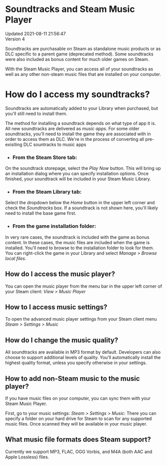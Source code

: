 # Soundtracks and Steam Music Player
Updated 2021-08-11 21:56:47  
Version 4  

Soundtracks are purchasable on Steam as standalone music products or as DLC specific to a parent game (deprecated method). Some soundtracks were also included as bonus content for much older games on Steam.  
  
With the Steam Music Player, you can access all of your soundtracks as well as any other non-steam music files that are installed on your computer.  
  
  
# How do I access my soundtracks?
Soundtracks are automatically added to your Library when purchased, but you'll still need to install them.  
  
The method for installing a soundtrack depends on what type of app it is. All new soundtracks are delivered as *music apps*. For some older soundtracks, you'll need to install the game they are associated with in order to access them as DLC. We're in the process of converting all pre-exisiting DLC sountracks to music apps  
* ### From the Steam Store tab:
  
On the soundtrack storepage, select the *Play Now* button. This will bring up an installation dialog where you can specify installation options. Once finished, your soundtrack will be included in your Steam Music Library.
* ### From the Steam Library tab:
  
Select the dropdown below the *Home* button in the upper left corner and check the *Soundtracks* box. If a soundtrack is not shown here, you'll likely need to install the base game first.
* ### From the game installation folder:
  
In very rare cases, the soundtrack is included with the game as bonus content. In these cases, the music files are included when the game is installed. You'll need to browse to the installation folder to look for them. You can right-click the game in your Library and select *Manage > Browse local files*.
    
  
## How do I access the music player?
You can open the music player from the menu bar in the upper left corner of your Steam client: *View > Music Player*    
  
  
## How to I access music settings?
To open the advanced music player settings from your Steam client menu *Steam > Settings > Music*  
  
  
## How do I change the music quality?
All soundtracks are available in MP3 format by default. Developers can also choose to support additional levels of quality. You'll automatically install the highest quality format, unless you specify otherwise in your settings.  
  
  
## How to add non-Steam music to the music player?
If you have music files on your computer, you can sync them with your Steam Music Player.  
  
First, go to your music settings: *Steam > Settings > Music*: There you can specify a folder on your hard drive for Steam to scan for any supported music files. Once scanned they will be available in your music player.  
  
  
## What music file formats does Steam support?
Currently we support MP3, FLAC, OGG Vorbis, and M4A (both AAC and Apple Lossless) files.